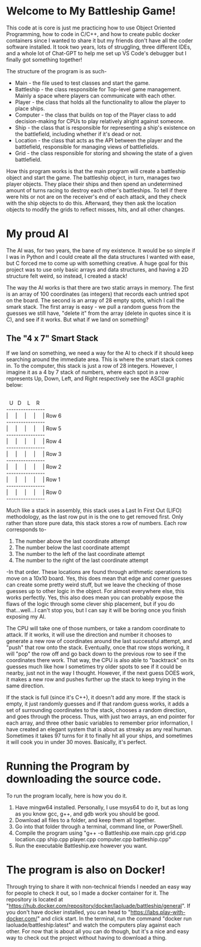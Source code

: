 # Welcome to My Battleship Game!

This code at is core is just me practicing how to use Object Oriented Programming, how to code in C/C++, and how to create public docker containers since I wanted to share it but my friends don't have all the coder software installed. It took two years, lots of struggling, three different IDEs, and a whole lot of Chat-GPT to help me set up VS Code's debugger but I finally got something together!

The structure of the program is as such-

* Main - the file used to test classes and start the game.
* Battleship - the class responsible for Top-level game management. Mainly a space where players can communicate with each other.
* Player - the class that holds all the functionality to allow the player to place ships.
* Computer - the class that builds on top of the Player class to add decision-making for CPUs to play relatively alright against someone.
* Ship - the class that is responsible for representing a ship's existence on the battlefield, including whether if it's dead or not.
* Location - the class that acts as the API between the player and the battlefield, responsible for managing views of battlefields.
* Grid - the class responsible for storing and showing the state of a given battlefield. 

How this program works is that the main program will create a battleship object and start the game. The battleship object, in turn, manages two player objects. They place their ships and then spend an undetermined amount of turns racing to destroy each other's battleships. To tell if there were hits or not are on the receiver's end of each attack, and they check with the ship objects to do this. Afterward, they then ask the location objects to modify the grids to reflect misses, hits, and all other changes.

# My proud AI

The AI was, for two years, the bane of my existence. It would be so simple if I was in Python and I could create all the data structures I wanted with ease, but C forced me to come up with something creative. A huge goal for this project was to use only basic arrays and data structures, and having a 2D structure felt weird, so instead, I created a stack!

The way the AI works is that there are two static arrays in memory. The first is an array of 100 coordinates (as integers) that records each untried spot on the board. The second is an array of 28 empty spots, which I call the smark stack. The first array is easy - we pull a random guess from the guesses we still have, "delete it" from the array (delete in quotes since it is C), and see if it works. But what if we land on something?

## The "4 x 7" Smart Stack

If we land on something, we need a way for the AI to check if it should keep searching around the immediate area. This is where the smart stack comes in. To the computer, this stack is just a row of 28 integers. However, I imagine it as a 4 by 7 stack of numbers, where each spot in a row represents Up, Down, Left, and Right respectively see the ASCII graphic below:

<p><br />&nbsp; U&nbsp; &nbsp;D&nbsp; &nbsp; L&nbsp; &nbsp; R<br />----------------<br />|&nbsp; &nbsp; &nbsp;|&nbsp; &nbsp; &nbsp;|&nbsp; &nbsp; &nbsp;|&nbsp; &nbsp; &nbsp;| Row 6<br />----------------<br />|&nbsp; &nbsp; &nbsp;|&nbsp; &nbsp; &nbsp;|&nbsp; &nbsp; &nbsp;|&nbsp; &nbsp; &nbsp;|&nbsp;Row 5<br />----------------<br />|&nbsp; &nbsp; &nbsp;|&nbsp; &nbsp; &nbsp;|&nbsp; &nbsp; &nbsp;|&nbsp; &nbsp; &nbsp;|&nbsp;Row 4<br />----------------<br />|&nbsp; &nbsp; &nbsp;|&nbsp; &nbsp; &nbsp;|&nbsp; &nbsp; &nbsp;|&nbsp; &nbsp; &nbsp;|&nbsp;Row 3<br />----------------<br />|&nbsp; &nbsp; &nbsp;|&nbsp; &nbsp; &nbsp;|&nbsp; &nbsp; &nbsp;|&nbsp; &nbsp; &nbsp;|&nbsp;Row 2<br />----------------<br />|&nbsp; &nbsp; &nbsp;|&nbsp; &nbsp; &nbsp;|&nbsp; &nbsp; &nbsp;|&nbsp; &nbsp; &nbsp;|&nbsp;Row 1<br />----------------<br />|&nbsp; &nbsp; &nbsp;|&nbsp; &nbsp; &nbsp;|&nbsp; &nbsp; &nbsp;|&nbsp; &nbsp; &nbsp;|&nbsp;Row 0<br />----------------</p>

Much like a stack in assembly, this stack uses a Last In First Out (LIFO) methodology, as the last row put in is the one to get removed first. Only rather than store pure data, this stack stores a row of numbers. Each row corresponds to-

1) The number above the last coordinate attempt
2) The number below the last coordinate attempt
3) The number to the left of the last coordinate attempt
4) The number to the right of the last coordinate attempt

-In that order. These locations are found through arithmetic operations to move on a 10x10 board. Yes, this does mean that edge and corner guesses can create some pretty weird stuff, but we leave the checking of those guesses up to other logic in the object. For almost everywhere else, this works perfectly. Yes, this also does mean you can probably expose the flaws of the logic through some clever ship placement, but if you do that...well...I can't stop you, but I can say it will be boring once you finish exposing my AI. 

The CPU will take one of those numbers, or take a random coordinate to attack. If it works, it will use the direction and number it chooses to generate a new row of coordinates around the last successful attempt, and "push" that row onto the stack. Eventually, once that row stops working, it will "pop" the row off and go back down to the previous row to see if the coordinates there work. That way, the CPU is also able to "backtrack" on its guesses much like how I sometimes try older spots to see if it could be nearby, just not in the way I thought. However, if the next guess DOES work, it makes a new row and pushes further up the stack to keep trying in the same direction. 

If the stack is full (since it's C++), it doesn't add any more. If the stack is empty, it just randomly guesses and if that random guess works, it adds a set of surrounding coordinates to the stack, chooses a random direction, and goes through the process. Thus, with just two arrays, an end pointer for each array, and three other basic variables to remember prior information, I have created an elegant system that is about as streaky as any real human. Sometimes it takes 97 turns for it to finally hit all your ships, and sometimes it will cook you in under 30 moves. Basically, it's perfect.

# Running the Program by downloading the source code.

To run the program locally, here is how you do it.

1) Have mingw64 installed. Personally, I use msys64 to do it, but as long as you know gcc, g++, and gdb work you should be good.
2) Download all files to a folder, and keep them all together.
3) Go into that folder through a terminal, command line, or PowerShell.
4) Compile the program using "g++ -o Battleship.exe main.cpp grid.cpp location.cpp ship.cpp player.cpp computer.cpp battleship.cpp"
5) Run the executable Battleship.exe however you want.

# The program is also on Docker!

Through trying to share it with non-technical friends I needed an easy way for people to check it out, so I made a docker container for it. The repository is located at "https://hub.docker.com/repository/docker/laoluade/battleship/general". If you don't have docker installed, you can head to "https://labs.play-with-docker.com/" and click start. In the terminal, run the command "docker run laoluade/battleship:latest" and watch the computers play against each other. For now that is about all you can do though, but it's a nice and easy way to check out the project without having to download a thing. 

